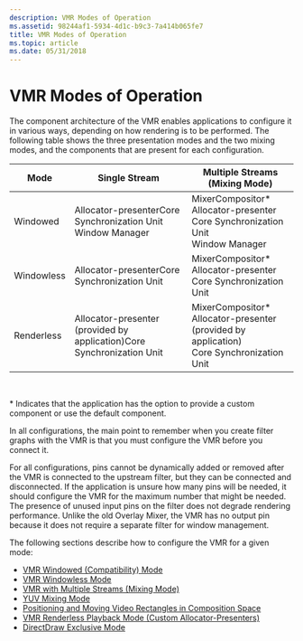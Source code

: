 ```yaml
---
description: VMR Modes of Operation
ms.assetid: 98244af1-5934-4d1c-b9c3-7a414b065fe7
title: VMR Modes of Operation
ms.topic: article
ms.date: 05/31/2018
---
```


# VMR Modes of Operation

The component architecture of the VMR enables applications to configure it in various ways, depending on how rendering is to be performed. The following table shows the three presentation modes and the two mixing modes, and the components that are present for each configuration.



| Mode       | Single Stream                                                                     | Multiple Streams (Mixing Mode)                                                                                             |
|------------|-----------------------------------------------------------------------------------|----------------------------------------------------------------------------------------------------------------------------|
| Windowed   | Allocator-presenterCore Synchronization Unit<br/> Window Manager<br/> | MixerCompositor\*<br/> Allocator-presenter<br/> Core Synchronization Unit<br/> Window Manager<br/> |
| Windowless | Allocator-presenterCore Synchronization Unit<br/>                           | MixerCompositor\*<br/> Allocator-presenter<br/> Core Synchronization Unit<br/>                           |
| Renderless | Allocator-presenter (provided by application)Core Synchronization Unit<br/> | MixerCompositor\*<br/> Allocator-presenter (provided by application)<br/> Core Synchronization Unit<br/> |



 

\* Indicates that the application has the option to provide a custom component or use the default component.

In all configurations, the main point to remember when you create filter graphs with the VMR is that you must configure the VMR before you connect it.

For all configurations, pins cannot be dynamically added or removed after the VMR is connected to the upstream filter, but they can be connected and disconnected. If the application is unsure how many pins will be needed, it should configure the VMR for the maximum number that might be needed. The presence of unused input pins on the filter does not degrade rendering performance. Unlike the old Overlay Mixer, the VMR has no output pin because it does not require a separate filter for window management.

The following sections describe how to configure the VMR for a given mode:

-   [VMR Windowed (Compatibility) Mode](vmr-windowed--compatibility--mode.md)
-   [VMR Windowless Mode](vmr-windowless-mode.md)
-   [VMR with Multiple Streams (Mixing Mode)](vmr-with-multiple-streams--mixing-mode.md)
-   [YUV Mixing Mode](yuv-mixing-mode.md)
-   [Positioning and Moving Video Rectangles in Composition Space](positioning-and-moving-video-rectangles-in-composition-space.md)
-   [VMR Renderless Playback Mode (Custom Allocator-Presenters)](vmr-renderless-playback-mode--custom-allocator-presenters.md)
-   [DirectDraw Exclusive Mode](directdraw-exclusive-mode.md)

 

 




